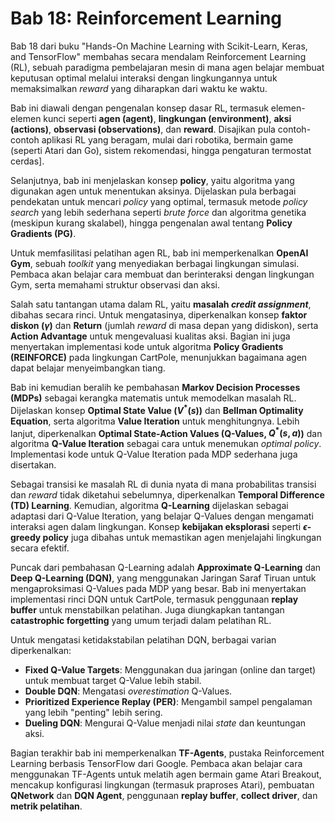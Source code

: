 # Bab 18: Reinforcement Learning

Bab 18 dari buku "Hands-On Machine Learning with Scikit-Learn, Keras, and TensorFlow" membahas secara mendalam Reinforcement Learning (RL), sebuah paradigma pembelajaran mesin di mana agen belajar membuat keputusan optimal melalui interaksi dengan lingkungannya untuk memaksimalkan *reward* yang diharapkan dari waktu ke waktu.

Bab ini diawali dengan pengenalan konsep dasar RL, termasuk elemen-elemen kunci seperti **agen (agent)**, **lingkungan (environment)**, **aksi (actions)**, **observasi (observations)**, dan **reward**. Disajikan pula contoh-contoh aplikasi RL yang beragam, mulai dari robotika, bermain game (seperti Atari dan Go), sistem rekomendasi, hingga pengaturan termostat cerdas].

Selanjutnya, bab ini menjelaskan konsep **policy**, yaitu algoritma yang digunakan agen untuk menentukan aksinya. Dijelaskan pula berbagai pendekatan untuk mencari *policy* yang optimal, termasuk metode *policy search* yang lebih sederhana seperti *brute force* dan algoritma genetika (meskipun kurang skalabel), hingga pengenalan awal tentang **Policy Gradients (PG)**.

Untuk memfasilitasi pelatihan agen RL, bab ini memperkenalkan **OpenAI Gym**, sebuah *toolkit* yang menyediakan berbagai lingkungan simulasi. Pembaca akan belajar cara membuat dan berinteraksi dengan lingkungan Gym, serta memahami struktur observasi dan aksi.

Salah satu tantangan utama dalam RL, yaitu **masalah *credit assignment***, dibahas secara rinci. Untuk mengatasinya, diperkenalkan konsep **faktor diskon ($\gamma$)** dan **Return** (jumlah *reward* di masa depan yang didiskon), serta **Action Advantage** untuk mengevaluasi kualitas aksi. Bagian ini juga menyertakan implementasi kode untuk algoritma **Policy Gradients (REINFORCE)** pada lingkungan CartPole, menunjukkan bagaimana agen dapat belajar menyeimbangkan tiang.

Bab ini kemudian beralih ke pembahasan **Markov Decision Processes (MDPs)** sebagai kerangka matematis untuk memodelkan masalah RL. Dijelaskan konsep **Optimal State Value ($V^*(s)$)** dan **Bellman Optimality Equation**, serta algoritma **Value Iteration** untuk menghitungnya. Lebih lanjut, diperkenalkan **Optimal State-Action Values (Q-Values, $Q^*(s,a)$)** dan algoritma **Q-Value Iteration** sebagai cara untuk menemukan *optimal policy*. Implementasi kode untuk Q-Value Iteration pada MDP sederhana juga disertakan.

Sebagai transisi ke masalah RL di dunia nyata di mana probabilitas transisi dan *reward* tidak diketahui sebelumnya, diperkenalkan **Temporal Difference (TD) Learning**. Kemudian, algoritma **Q-Learning** dijelaskan sebagai adaptasi dari Q-Value Iteration, yang belajar Q-Values dengan mengamati interaksi agen dalam lingkungan. Konsep **kebijakan eksplorasi** seperti **$\epsilon$-greedy policy** juga dibahas untuk memastikan agen menjelajahi lingkungan secara efektif.

Puncak dari pembahasan Q-Learning adalah **Approximate Q-Learning** dan **Deep Q-Learning (DQN)**, yang menggunakan Jaringan Saraf Tiruan untuk mengaproksimasi Q-Values pada MDP yang besar. Bab ini menyertakan implementasi rinci DQN untuk CartPole, termasuk penggunaan **replay buffer** untuk menstabilkan pelatihan. Juga diungkapkan tantangan **catastrophic forgetting** yang umum terjadi dalam pelatihan RL.

Untuk mengatasi ketidakstabilan pelatihan DQN, berbagai varian diperkenalkan:
* **Fixed Q-Value Targets**: Menggunakan dua jaringan (online dan target) untuk membuat target Q-Value lebih stabil.
* **Double DQN**: Mengatasi *overestimation* Q-Values.
* **Prioritized Experience Replay (PER)**: Mengambil sampel pengalaman yang lebih "penting" lebih sering.
* **Dueling DQN**: Mengurai Q-Value menjadi nilai *state* dan keuntungan aksi.

Bagian terakhir bab ini memperkenalkan **TF-Agents**, pustaka Reinforcement Learning berbasis TensorFlow dari Google. Pembaca akan belajar cara menggunakan TF-Agents untuk melatih agen bermain game Atari Breakout, mencakup konfigurasi lingkungan (termasuk praproses Atari), pembuatan **QNetwork** dan **DQN Agent**, penggunaan **replay buffer**, **collect driver**, dan **metrik pelatihan**.
